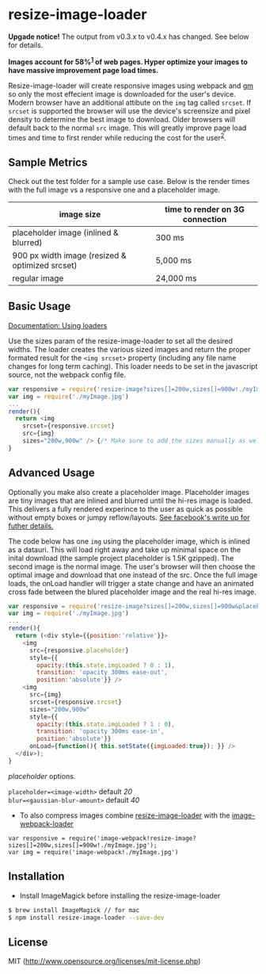 # resize-image-loader

**Upgade notice!** The output from v0.3.x to v0.4.x has changed. See below for details.

**Images account for 58%<sup>[1][image-stats]</sup> of web pages. Hyper optimize your images to have massive improvement page load times.**

Resize-image-loader will create responsive images using webpack and [gm](http://aheckmann.github.io/gm/) so only the most effecient image is downloaded for the user's device. Modern browser have an additional attibute on the `img` tag called `srcset`. If `srcset` is supported the browser will use the device's screensize and pixel density to determine the best image to download. Older browsers will default back to the normal `src` image.  This will greatly improve page load times and time to first render while reducing the cost for the user<sup>[2][cost-site]</sup>.

## Sample Metrics
Check out the test folder for a sample use case. Below is the render times with the full image vs a responsive one and a placeholder image.


| image size | time to render on 3G connection |
| ------------- | ------------- |
| placeholder image (inlined & blurred) | 300 ms |
| 900 px width image (resized & optimized srcset) | 5,000 ms |
| regular image | 24,000 ms |


## Basic Usage

[Documentation: Using loaders](http://webpack.github.io/docs/using-loaders.html)

Use the sizes param of the resize-image-loader to set all the desired widths. The loader creates the various sized images and return the proper formated result for the `<img srcset>` property (including any file name changes for long term caching). This loader needs to be set in the javascript source, not the webpack config file.

``` javascript
var responsive = require('resize-image?sizes[]=200w,sizes[]=900w!./myImage.jpg');
var img = require('./myImage.jpg')
...
render(){
  return <img
    srcset={responsive.srcset}
    src={img}
    sizes="200w,900w" /> {/* Make sure to add the sizes manually as well. */}
}

```

## Advanced Usage

Optionally you make also create a placeholder image. Placeholder images are tiny images that are inlined and blurred until the hi-res image is loaded. This delivers a fully rendered experince to the user as quick as possible without empty boxes or jumpy reflow/layouts. [See facebook's write up for futher details.](https://code.facebook.com/posts/991252547593574/the-technology-behind-preview-photos)

The code below has one `img` using the placeholder image, which is inlined as a datauri. This will load right away and take up minimal space on the inital download (the sample project placeholder is 1.5K gzipped). The second image is the normal image. The user's browser will then choose the optimal image and download that one instead of the src. Once the full image loads, the onLoad handler will trigger a state change and have an animated cross fade between the blured placeholder image and the real hi-res image.

``` javascript
var responsive = require('resize-image?sizes[]=200w,sizes[]=900w&placeholder=20&blur=40!./myImage.jpg');
var img = require('./myImage.jpg')
...
render(){
  return (<div style={{position:'relative'}}>
    <img
      src={responsive.placeholder}
      style={{
        opacity:(this.state.imgLoaded ? 0 : 1),
        transition: 'opacity 300ms ease-out',
        position:'absolute'}} />
    <img
      src={img}
      srcset={responsive.srcset}
      sizes="200w,900w"
      style={{
        opacity:(this.state.imgLoaded ? 1 : 0),
        transition: 'opacity 300ms ease-in',
        position:'absolute'}}
      onLoad={function(){ this.setState({imgLoaded:true}); }} />
  </div>);
}
```

*placeholder* options.  

`placeholder=<image-width>` default _20_  
`blur=<gaussian-blur-amount>` default _40_  

* To also compress images combine [resize-image-loader](https://github.com/Levelmoney/resize-image-loader) with the [image-webpack-loader](https://github.com/tcoopman/image-webpack-loader)
```
var responsive = require('image-webpack!resize-image?sizes[]=200w,sizes[]=900w!./myImage.jpg');
var img = require('image-webpack!./myImage.jpg')
```


## Installation

* Install ImageMagick before installing the resize-image-loader

```sh
$ brew install ImageMagick // for mac
$ npm install resize-image-loader --save-dev
```


## License

MIT (http://www.opensource.org/licenses/mit-license.php)

[image-stats]: http://royal.pingdom.com/2011/11/21/web-pages-getting-bloated-here-is-why/
[cost-site]: http://whatdoesmysitecost.com/
